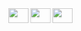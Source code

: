 <img height="30" width="40" src="https://cdn.jsdelivr.net/gh/devicons/devicon@latest/icons/html5/html5-original.svg">
<img height="30" width="40" src="https://cdn.jsdelivr.net/gh/devicons/devicon@latest/icons/css3/css3-original.svg">
<img height="30" width="40" src="https://cdn.jsdelivr.net/gh/devicons/devicon@latest/icons/javascript/javascript-original.svg">
